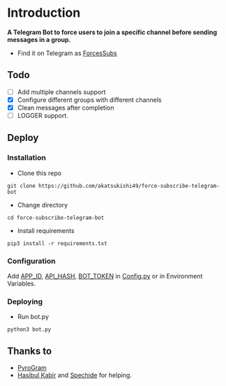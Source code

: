 # Introduction
**A Telegram Bot to force users to join a specific channel before sending messages in a group.**
- Find it on Telegram as [ForcesSubs](https://t.me/MT_ForceSubsBot)

## Todo
- [ ] Add multiple channels support
- [X] Configure different groups with different channels
- [X] Clean messages after completion
- [ ] LOGGER support.

## Deploy

### Installation
- Clone this repo
```
git clone https://github.com/akatsukishi49/force-subscribe-telegram-bot
```
- Change directory
```
cd force-subscribe-telegram-bot
```
- Install requirements
```
pip3 install -r requirements.txt
```

### Configuration
Add [APP_ID](https://my.telegram.org/apps), [API_HASH](https://my.telegram.org/apps), [BOT_TOKEN](https://t.me/botfather) in [Config.py](Config.py) or in Environment Variables.

### Deploying
- Run bot.py
```
python3 bot.py
```

## Thanks to
- [PyroGram](https://PyroGram.org)
- [Hasibul Kabir](https://GitHub.com/hasibulkabir) and [Spechide](https://GitHub.com/spechide) for helping.
